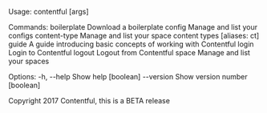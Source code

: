 Usage: contentful <cmd> [args]

Commands:
  boilerplate   Download a boilerplate
  config        Manage and list your configs
  content-type  Manage and list your space content types           [aliases: ct]
  guide         A guide introducing basic concepts of working with Contentful
  login         Login to Contentful
  logout        Logout from Contentful
  space         Manage and list your spaces

Options:
  -h, --help  Show help                                                [boolean]
  --version   Show version number                                      [boolean]

Copyright 2017 Contentful, this is a BETA release